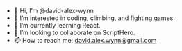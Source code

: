 - 👋 Hi, I’m @david-alex-wynn
- 👀 I’m interested in coding, climbing, and fighting games.
- 🌱 I’m currently learning React.
- 💞️ I’m looking to collaborate on ScriptHero.
- 📫 How to reach me: david.alex.wynn@gmail.com

<!---
david-alex-wynn/david-alex-wynn is a ✨ special ✨ repository because its `README.md` (this file) appears on your GitHub profile.
You can click the Preview link to take a look at your changes.
--->
